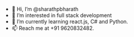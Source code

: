 - 👋 Hi, I’m @sharathpbharath
- 👀 I’m interested in full stack development
- 🌱 I’m currently learning react.js, C# and Python.
- 📫 Reach me at +91 9620832482.

<!---
sharathpbharath/sharathpbharath is a ✨ special ✨ repository because its `README.md` (this file) appears on your GitHub profile.
You can click the Preview link to take a look at your changes.
--->

